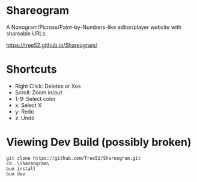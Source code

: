 # Shareogram

A Nonogram/Picross/Paint-by-Numbers-like editor/player website with shareable URLs.

https://tree52.github.io/Shareogram/

# Shortcuts

- Right Click: Deletes or Xes
- Scroll: Zoom in/out
- 1-9: Select color
- x: Select X
- y: Redo
- z: Undo

# Viewing Dev Build (possibly broken)

```
git clone https://github.com/Tree52/Shareogram.git
cd .\Shareogram\
bun install
bun dev
```
